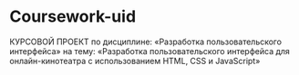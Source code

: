 # Coursework-uid
КУРСОВОЙ ПРОЕКТ  по дисциплине: «Разработка пользовательского интерфейса» на тему: «Разработка пользовательского интерфейса для онлайн-кинотеатра  с использованием HTML, CSS и JavaScript»
